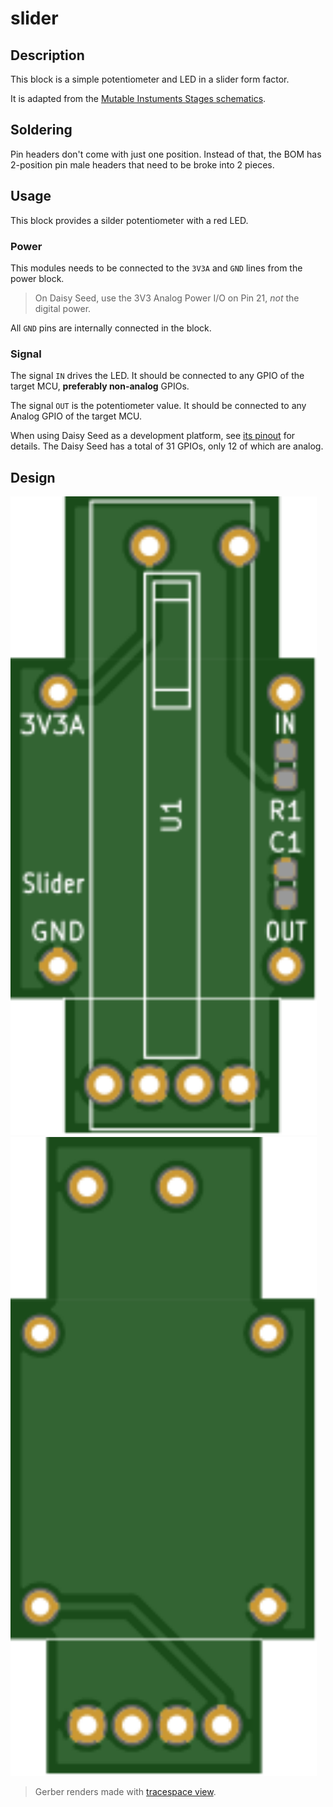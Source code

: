 # slider

## Description

This block is a simple potentiometer and LED in a slider form factor.

It is adapted from the [Mutable Instuments Stages schematics](https://mutable-instruments.net/modules/stages/downloads/stages_v70.pdf).


## Soldering

Pin headers don't come with just one position. Instead of that, the BOM has 2-position
pin male headers that need to be broke into 2 pieces.


## Usage

This block provides a silder potentiometer with a red LED.

### Power

This modules needs to be connected to the `3V3A` and `GND` lines from the power block.

> On Daisy Seed, use the 3V3 Analog Power I/O on Pin 21, *not* the digital power.

All `GND` pins are internally connected in the block.

### Signal

The signal `IN` drives the LED. It should be connected to any GPIO of the
target MCU, **preferably non-analog** GPIOs.

The signal `OUT` is the potentiometer value. It should be connected to any Analog GPIO of the
target MCU.

When using Daisy Seed as a development platform, see
[its pinout](https://images.squarespace-cdn.com/content/v1/58d03fdc1b10e3bf442567b8/1591827747342-HCXMM2NNR26SP5F4U2CJ/ke17ZwdGBToddI8pDm48kN5PbQBGNYbW-5Hm1pf8hRF7gQa3H78H3Y0txjaiv_0fDoOvxcdMmMKkDsyUqMSsMWxHk725yiiHCCLfrh8O1z4YTzHvnKhyp6Da-NYroOW3ZGjoBKy3azqku80C789l0kLp48N9LluBiCpBrPZntaz462IffsVrAff3VJkwKncM1HZuDnV98dfxM9yHlqFkUQ/DaisyPinoutRev4%404x.png?format=500w)
for details. The Daisy Seed has a total of 31 GPIOs, only 12 of which are analog.


## Design

<img src="./documentation/top.svg" width="490"> <img src="./documentation/bottom.svg" width="490">

> Gerber renders made with [tracespace view](https://tracespace.io/view/).
